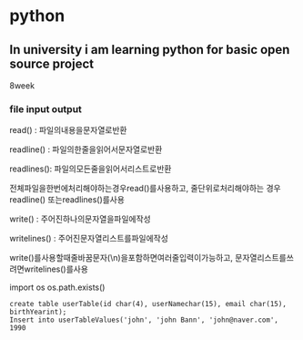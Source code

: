 # python

## In university i am learning python for basic open source project 
8week
### file input output

read() : 파일의내용을문자열로반환

readline() : 파일의한줄을읽어서문자열로반환

readlines(): 파일의모든줄을읽어서리스트로반환

전체파일을한번에처리해야하는경우read()를사용하고, 줄단위로처리해야하는
경우readline() 또는readlines()를사용

write() : 주어진하나의문자열을파일에작성

writelines() : 주어진문자열리스트를파일에작성

write()를사용할때줄바꿈문자(\n)을포함하면여러줄입력이가능하고,
문자열리스트를쓰려면writelines()를사용

import os 
os.path.exists() 
```
create table userTable(id char(4), userNamechar(15), email char(15), birthYearint);
Insert into userTableValues('john', 'john Bann', 'john@naver.com', 1990
```
